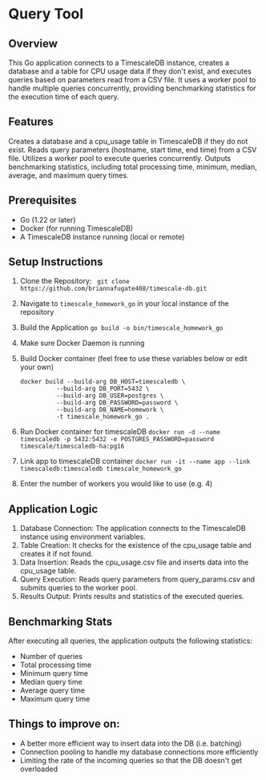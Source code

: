 # Query Tool

## Overview
This Go application connects to a TimescaleDB instance, creates a database and a table for CPU usage data if they don't exist, and executes queries based on parameters read from a CSV file. It uses a worker pool to handle multiple queries concurrently, providing benchmarking statistics for the execution time of each query.

## Features
Creates a database and a cpu_usage table in TimescaleDB if they do not exist.
Reads query parameters (hostname, start time, end time) from a CSV file.
Utilizes a worker pool to execute queries concurrently.
Outputs benchmarking statistics, including total processing time, minimum, median, average, and maximum query times.

## Prerequisites
- Go (1.22 or later)
- Docker (for running TimescaleDB)
- A TimescaleDB instance running (local or remote)

## Setup Instructions
1. Clone the Repository:
` git clone https://github.com/briannafugate408/timescale-db.git`

2. Navigate to `timescale_homework_go` in your local instance of the repository

3. Build the Application
`go build -o bin/timescale_homework_go`

4. Make sure Docker Daemon is running

5. Build Docker container (feel free to use these variables below or edit your own)
   ```
   docker build --build-arg DB_HOST=timescaledb \
             --build-arg DB_PORT=5432 \
             --build-arg DB_USER=postgres \
             --build-arg DB_PASSWORD=password \
             --build-arg DB_NAME=homework \
             -t timescale_homework_go .

6. Run Docker container for timescaleDB
   `docker run -d --name timescaledb -p 5432:5432 -e POSTGRES_PASSWORD=password timescale/timescaledb-ha:pg16`
7. Link app to timescaleDB container
   `docker run -it --name app --link timescaledb:timescaledb timescale_homework_go`
8. Enter the number of workers you would like to use (e.g. 4)

## Application Logic
1. Database Connection: The application connects to the TimescaleDB instance using environment variables.
2. Table Creation: It checks for the existence of the cpu_usage table and creates it if not found.
3. Data Insertion: Reads the cpu_usage.csv file and inserts data into the cpu_usage table.
4. Query Execution: Reads query parameters from query_params.csv and submits queries to the worker pool.
5. Results Output: Prints results and statistics of the executed queries.

## Benchmarking Stats
After executing all queries, the application outputs the following statistics:
- Number of queries
- Total processing time
- Minimum query time
- Median query time
- Average query time
- Maximum query time

## Things to improve on: 
- A better more efficient way to insert data into the DB (i.e. batching)
- Connection pooling to handle my database connections more efficiently
- Limiting the rate of the incoming queries so that the DB doesn't get overloaded
